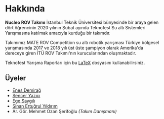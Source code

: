 # Hakkında

**Nucleo ROV Takımı** İstanbul Teknik Üniversitesi bünyesinde bir araya gelen dört öğrencinin 2020 yılının Şubat ayında Teknofest Su altı Sistemleri Yarışmasına katılmak amacıyla kurduğu bir takımdır.

Takımımız MATE ROV Competition su altı robotik yarışması Türkiye bölgesel yarışmasında 2017 ve 2018 yılı üst üste şampiyon olarak Amerika'da dereceye giren İTÜ ROV Takımı'nın kurucularından oluşmaktadır.

Teknofest Yarışma Raporları için bu [LaTeX](https://github.com/enesdemirag/on-tasarim-raporu/releases) dosyasını kullanabilirsiniz.

## Üyeler
* [Enes Demirağ](https://github.com/enesdemirag)
* [Sencer Yazıcı](https://github.com/senceryazici)
* [Ege Saygılı](https://github.com/ege-saygili)
* [Sinan Ertuğrul Yıldırım](https://gitlab.com/ertyldrm)
* Ar. Gör. Mehmet Ozan Şerifoğlu _(Takım Danışmanı)_
